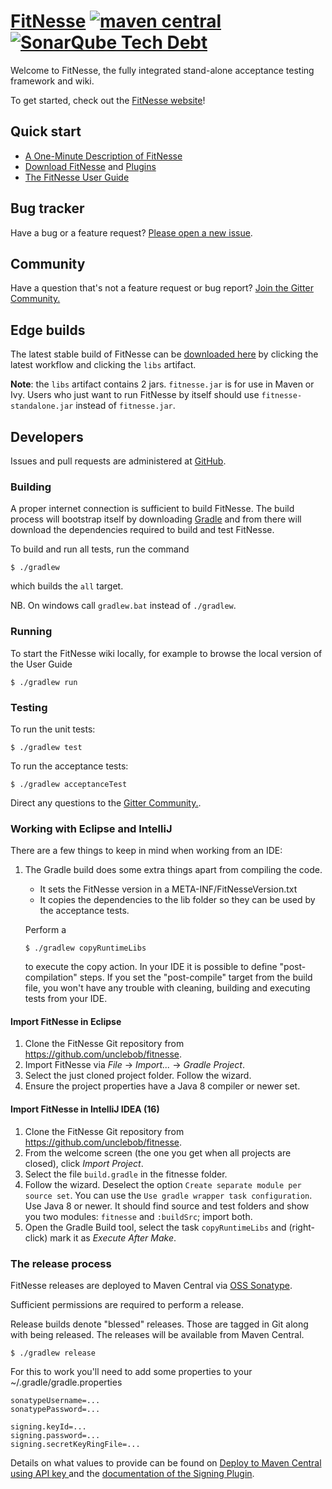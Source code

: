 # [FitNesse](http://fitnesse.org/)  [![maven central](https://maven-badges.herokuapp.com/maven-central/org.fitnesse/fitnesse/badge.svg?style=flat)](https://maven-badges.herokuapp.com/maven-central/org.fitnesse/fitnesse) [![SonarQube Tech Debt](https://img.shields.io/sonar/http/nemo.sonarqube.org/org.fitnesse:fitnesse/tech_debt.svg)](http://nemo.sonarqube.org/dashboard/index?id=org.fitnesse%3Afitnesse)

Welcome to FitNesse, the fully integrated stand-alone acceptance testing framework and wiki.

To get started, check out the [FitNesse website](https://fitnesse.github.io/fitnessedotorg/)!



## Quick start

* [A One-Minute Description of FitNesse](https://fitnesse.github.io/fitnessedotorg/FitNesse/UserGuide/OneMinuteDescription.html)
* [Download FitNesse](https://fitnesse.github.io/fitnessedotorg/FitNesseDownload.html) and [Plugins](https://fitnesse.github.io/fitnessedotorg/PlugIns.html)
* [The FitNesse User Guide](https://fitnesse.github.io/fitnessedotorg/FitNesse/UserGuide.html)



## Bug tracker

Have a bug or a feature request? [Please open a new issue](https://github.com/unclebob/fitnesse/issues).


## Community

Have a question that's not a feature request or bug report? [Join the Gitter Community.](https://gitter.im/fitnesse-org/fitnesse)

## Edge builds

The latest stable build of FitNesse can be [downloaded here](https://github.com/unclebob/fitnesse/actions) by clicking the latest workflow and clicking the `libs` artifact.

**Note**: the `libs` artifact contains 2 jars. `fitnesse.jar` is for use in Maven or Ivy. Users who just want to run FitNesse by itself should use `fitnesse-standalone.jar` instead of `fitnesse.jar`.

## Developers

Issues and pull requests are administered at [GitHub](https://github.com/unclebob/fitnesse/issues).

### Building

A proper internet connection is sufficient to build FitNesse. The build process will bootstrap itself by downloading [Gradle](http://gradle.org) and from there will download the dependencies required to build and test FitNesse.

To build and run all tests, run the command

```
$ ./gradlew
```

which builds the `all` target.

NB. On windows call `gradlew.bat` instead of `./gradlew`.

### Running

To start the FitNesse wiki locally, for example to browse the local version of the User Guide

```
$ ./gradlew run
```

### Testing

To run the unit tests:

```
$ ./gradlew test
```

To run the acceptance tests:

```
$ ./gradlew acceptanceTest
```

Direct any questions to the [Gitter Community.](https://gitter.im/fitnesse-org/fitnesse).


### Working with Eclipse and IntelliJ

There are a few things to keep in mind when working from an IDE:

1. The Gradle build  does some extra things apart from compiling the code.
    * It sets the FitNesse version in a META-INF/FitNesseVersion.txt
    * It copies the dependencies to the lib folder so they can be used by the acceptance tests.

   Perform a
   ```
   $ ./gradlew copyRuntimeLibs
   ```
   to execute the copy action. In your IDE it is possible to define "post-compilation" steps. If
   you set the "post-compile" target from the build file, you won't have any trouble with
   cleaning, building and executing tests from your IDE.


#### Import FitNesse in Eclipse

1. Clone the FitNesse Git repository from https://github.com/unclebob/fitnesse.
2. Import FitNesse via _File_ -> _Import..._ -> _Gradle Project_.
3. Select the just cloned project folder. Follow the wizard.
4. Ensure the project properties have a Java 8 compiler or newer set.

#### Import FitNesse in IntelliJ IDEA (16)

1. Clone the FitNesse Git repository from https://github.com/unclebob/fitnesse.
2. From the welcome screen (the one you get when all projects are closed), click _Import Project_.
3. Select the file `build.gradle` in the fitnesse folder.
4. Follow the wizard. Deselect the option `Create separate module per source set`. You can use the
   `Use gradle wrapper task configuration`. Use Java 8 or newer. It should find source and test folders and
    show you two modules: `fitnesse` and `:buildSrc`; import both.
5. Open the Gradle Build tool, select the task `copyRuntimeLibs` and (right-click) mark it as _Execute After Make_.

### The release process

FitNesse releases are deployed to Maven Central via [OSS Sonatype](https://oss.sonatype.org/#welcome).

Sufficient permissions are required to perform a release.

Release builds denote "blessed" releases. Those are tagged in Git along with being released. The releases will be available from
Maven Central.

   ```
   $ ./gradlew release
   ```

For this to work you'll need to add some properties to your ~/.gradle/gradle.properties

```
sonatypeUsername=...
sonatypePassword=...

signing.keyId=...
signing.password=...
signing.secretKeyRingFile=...
```

Details on what values to provide can be found on
[Deploy to Maven Central using API key ](https://blog.solidsoft.pl/2015/09/08/deploy-to-maven-central-using-api-key-aka-auth-token/)
and the [documentation of the Signing Plugin](https://docs.gradle.org/current/userguide/signing_plugin.html).
